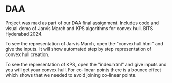 # DAA
Project was mad as part of our DAA final assignment. Includes code and visual demo of Jarvis March and KPS algorithms for convex hull. BITS Hyderabad 2024.

To see the representation of Jarvis March, open the "convexhull.html" and give the inputs. It will show automated step by step representation of convex hull creation.

To see the representation of KPS, open the "index.html" and give inputs and you will get your convex hull. For co-linear points there is a bounce effect which shows that we needed to avoid joining co-linear points.
